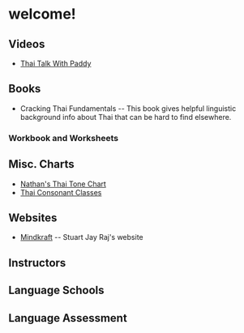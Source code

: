 # welcome!

## Videos
- [Thai Talk With Paddy](https://www.youtube.com/@ThaiTalkwithPaddy)

## Books
- Cracking Thai Fundamentals -- This book gives helpful linguistic background info about Thai that can be hard to find elsewhere.

### Workbook and Worksheets

## Misc. Charts
- [Nathan's Thai Tone Chart](Files/Thai%20Tone%20Chart.pdf)
- [Thai Consonant Classes](Files/Thai%20Consonant%20Classes.jpeg)

## Websites
- [Mindkraft](https://mindkraft.me) -- Stuart Jay Raj's website

## Instructors

## Language Schools

## Language Assessment
